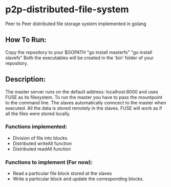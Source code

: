 # p2p-distributed-file-system
Peer to Peer distributed file storage system implemented in golang

## How To Run:
Copy the repository to your $GOPATH
"go install masterfs"
"go install slavefs"
Both the executables will be created in the 'bin' folder of your repository.

## Description:
The master server runs on the default address: localhost:8000 and uses FUSE as its filesystem.
To run the master you have to pass the mountpoint to the command line. The slaves automatically
conncect to the master when executed. All the data is stored remotely in the slaves. FUSE 
will work as if all the files were stored locally.

### Functions implemented:
- Division of file into blocks
- Distributed writeAll function
- Distributed readAll function

### Functions to implement (For now):
- Read a particular file block stored at the slaves
- Write a particular block and update the corresponding blocks.



